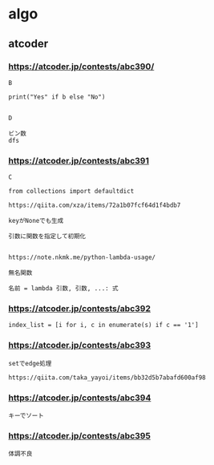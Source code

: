 # algo


## atcoder


### https://atcoder.jp/contests/abc390/


    B

    print("Yes" if b else "No")


    D

    ビン数
    dfs


### https://atcoder.jp/contests/abc391

    C

    from collections import defaultdict

    https://qiita.com/xza/items/72a1b07fcf64d1f4bdb7

    keyがNoneでも生成

    引数に関数を指定して初期化


    https://note.nkmk.me/python-lambda-usage/

    無名関数

    名前 = lambda 引数, 引数, ...: 式


### https://atcoder.jp/contests/abc392

    index_list = [i for i, c in enumerate(s) if c == '1']


### https://atcoder.jp/contests/abc393

    setでedge処理

    https://qiita.com/taka_yayoi/items/bb32d5b7abafd600af98


### https://atcoder.jp/contests/abc394

    キーでソート


### https://atcoder.jp/contests/abc395

    体調不良